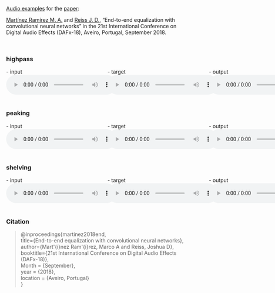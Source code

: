 [Audio examples](https://mchijmma.github.io/end-to-end-equalization/) for the [paper](http://dafx2018.web.ua.pt/papers/DAFx2018_paper_27.pdf):

[Martínez Ramírez M. A.](http://m-marco.com) and [Reiss J. D.](http://www.eecs.qmul.ac.uk/~josh/), “End-to-end equalization with convolutional neural networks” in the 21st International Conference on Digital Audio Effects (DAFx-18), Aveiro, Portugal, September 2018.

&nbsp;
### highpass
<div id="contentBox" style="margin:0px auto; width:150%">
<div id="column1" style="float:left; margin:0; width:36.5%;">
- input <br />
<audio controls="controls">
<source src="audio/highpass/1-highpass_INPUT.mp3" type="audio/mp3" />
</audio>
</div>

<div id="column2" style="float:left; margin:0;width:36.5%;">
- target <br />
<audio controls="controls">
<source src="audio/highpass/2-highpass_TARGET.mp3" type="audio/mp3" />
</audio>
</div>

<div id="column3" style="float:left; margin:0;width:27%">
- output <br />
<audio controls="controls">
<source src="audio/highpass/3-highpass_OUTPUT.mp3" type="audio/mp3" />
</audio>
</div>
</div>

&nbsp;
### peaking
<div id="contentBox" style="margin:0px auto; width:150%">
<div id="column1" style="float:left; margin:0; width:36.5%;">
- input <br />
<audio controls="controls">
<source src="audio/peaking/1-peaking_INPUT.mp3" type="audio/mp3" />
</audio>
</div>

<div id="column2" style="float:left; margin:0;width:36.5%;">
- target <br />
<audio controls="controls">
<source src="audio/peaking/2-peaking_TARGET.mp3" type="audio/mp3" />
</audio>
</div>

<div id="column3" style="float:left; margin:0;width:27%">
- output <br />
<audio controls="controls">
<source src="audio/peaking/3-peaking_OUTPUT.mp3" type="audio/mp3" />
</audio>
</div>
</div>

&nbsp;
### shelving
<div id="contentBox" style="margin:0px auto; width:150%">
<div id="column1" style="float:left; margin:0; width:36.5%;">
- input <br />
<audio controls="controls">
<source src="audio/shelving/1-shelving_INPUT.mp3" type="audio/mp3" />
</audio>
</div>

<div id="column2" style="float:left; margin:0;width:36.5%;">
- target <br />
<audio controls="controls">
<source src="audio/shelving/2-shelving_TARGET.mp3" type="audio/mp3" />
</audio>
</div>

<div id="column3" style="float:left; margin:0;width:27%">
- output <br />
<audio controls="controls">
<source src="audio/shelving/3-shelving_OUTPUT.mp3" type="audio/mp3" />
</audio>
</div>
</div>


&nbsp;
### Citation
>@inproceedings{martinez2018end,<br />
>  title={End-to-end equalization with convolutional neural networks},<br />
>  author={Mart\'{i}nez Ram\'{i}rez, Marco A and Reiss, Joshua D},<br />
>  booktitle={21st International Conference on Digital Audio Effects (DAFx-18)},<br />
>  Month = {September},<br />
>  year = {2018},<br />
>  location = {Aveiro, Portugal}<br />
>}<br />

